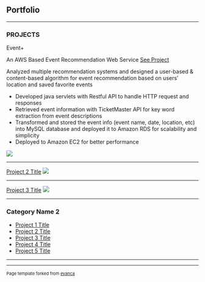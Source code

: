## Portfolio

---

### PROJECTS

Event+ 

An AWS Based Event Recommendation Web Service
[See Project](http://18.191.160.215/Jupiter)

Analyzed multiple recommendation systems and designed a user-based & content-based algorithm for event recommendation based on users’ location and saved favorite events

- Developed java servlets with Restful API to handle HTTP request and responses
- Retrieved event information with TicketMaster API for key word extraction from event descriptions
- Transformed and stored the event info (event name, date, location, etc) into MySQL database and deployed it to Amazon RDS for scalability and simplicity
- Deployed to Amazon EC2 for better performance
<img src="https://43pmym3mgkd444bgoi2civub-wpengine.netdna-ssl.com/wp-content/uploads/2020/09/autumn-leaves-scaled.jpg"/>

---
[Project 2 Title](/pdf/sample_presentation.pdf)
<img src="images/dummy_thumbnail.jpg?raw=true"/>

---
[Project 3 Title](http://example.com/)
<img src="images/dummy_thumbnail.jpg?raw=true"/>

---

### Category Name 2

- [Project 1 Title](http://example.com/)
- [Project 2 Title](http://example.com/)
- [Project 3 Title](http://example.com/)
- [Project 4 Title](http://example.com/)
- [Project 5 Title](http://example.com/)

---




---
<p style="font-size:11px">Page template forked from <a href="https://github.com/evanca/quick-portfolio">evanca</a></p>
<!-- Remove above link if you don't want to attibute -->
